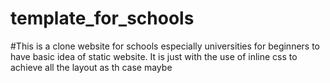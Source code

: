 # template_for_schools
#This is a clone website for schools especially universities for beginners to have basic idea of static website. It is just with the use of inline css to achieve all the layout as th case maybe  
